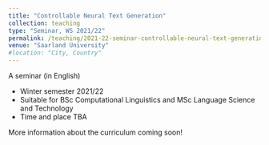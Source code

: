 ```yaml
---
title: "Controllable Neural Text Generation"
collection: teaching
type: "Seminar, WS 2021/22"
permalink: /teaching/2021-22-seminar-controllable-neural-text-generation
venue: "Saarland University"
#location: "City, Country"
---
```





A seminar (in English)
* Winter semester 2021/22
* Suitable for BSc Computational Linguistics and MSc Language Science and Technology
* Time and place TBA

More information about the curriculum coming soon! 


<!--- comment --->
